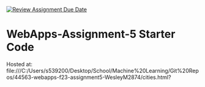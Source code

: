 [![Review Assignment Due Date](https://classroom.github.com/assets/deadline-readme-button-24ddc0f5d75046c5622901739e7c5dd533143b0c8e959d652212380cedb1ea36.svg)](https://classroom.github.com/a/7kKA03Up)
# WebApps-Assignment-5 Starter Code

Hosted at: file:///C:/Users/s539200/Desktop/School/Machine%20Learning/Git%20Repos/44563-webapps-f23-assignment5-WesleyM2874/cities.html?